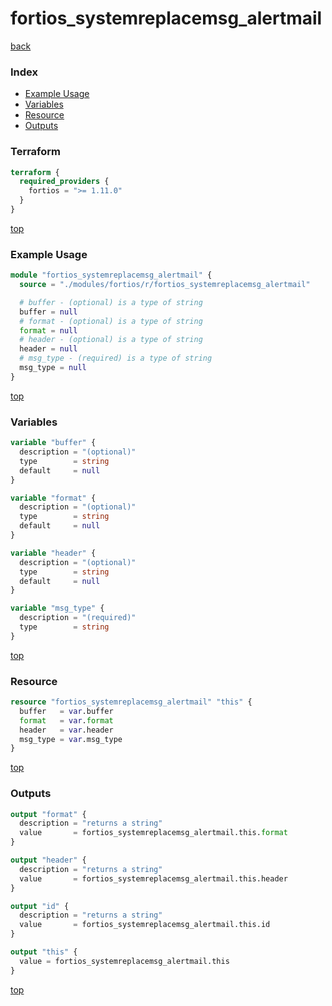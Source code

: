 # fortios_systemreplacemsg_alertmail

[back](../fortios.md)

### Index

- [Example Usage](#example-usage)
- [Variables](#variables)
- [Resource](#resource)
- [Outputs](#outputs)

### Terraform

```terraform
terraform {
  required_providers {
    fortios = ">= 1.11.0"
  }
}
```

[top](#index)

### Example Usage

```terraform
module "fortios_systemreplacemsg_alertmail" {
  source = "./modules/fortios/r/fortios_systemreplacemsg_alertmail"

  # buffer - (optional) is a type of string
  buffer = null
  # format - (optional) is a type of string
  format = null
  # header - (optional) is a type of string
  header = null
  # msg_type - (required) is a type of string
  msg_type = null
}
```

[top](#index)

### Variables

```terraform
variable "buffer" {
  description = "(optional)"
  type        = string
  default     = null
}

variable "format" {
  description = "(optional)"
  type        = string
  default     = null
}

variable "header" {
  description = "(optional)"
  type        = string
  default     = null
}

variable "msg_type" {
  description = "(required)"
  type        = string
}
```

[top](#index)

### Resource

```terraform
resource "fortios_systemreplacemsg_alertmail" "this" {
  buffer   = var.buffer
  format   = var.format
  header   = var.header
  msg_type = var.msg_type
}
```

[top](#index)

### Outputs

```terraform
output "format" {
  description = "returns a string"
  value       = fortios_systemreplacemsg_alertmail.this.format
}

output "header" {
  description = "returns a string"
  value       = fortios_systemreplacemsg_alertmail.this.header
}

output "id" {
  description = "returns a string"
  value       = fortios_systemreplacemsg_alertmail.this.id
}

output "this" {
  value = fortios_systemreplacemsg_alertmail.this
}
```

[top](#index)